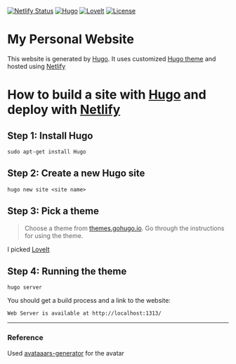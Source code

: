[![Netlify Status](https://api.netlify.com/api/v1/badges/66d03d1f-31cb-4157-96ce-d2c9aa6da638/deploy-status)](https://app.netlify.com/sites/delicoti/deploys)
[![Hugo](https://img.shields.io/badge/Hugo-%5E0.62.0-ff4088?style=flat-square&logo=hugo)](https://gohugo.io/)
[![LoveIt](https://img.shields.io/badge/LoveIt-0.2.0-orange)](https://github.com/dillonzq/LoveIt/releases)
[![License](https://img.shields.io/badge/licence-CC0-green)](https://github.com/horia-delicoti/horiadelicoti.com/blob/master/LICENSE)

# My Personal Website

This website is generated by [Hugo](https://github.com/gohugoio/hugo). It uses customized [Hugo theme](https://themes.gohugo.io/loveit/) and hosted using [Netlify](https://www.netlify.com/)


# How to build a site with [Hugo](https://github.com/gohugoio/hugo) and deploy with [Netlify](https://www.netlify.com/)

## Step 1: Install Hugo
```shell
sudo apt-get install Hugo
```

## Step 2: Create a new Hugo site
```shell
hugo new site <site name>
```

## Step 3: Pick a theme
> Choose a theme from [themes.gohugo.io](https://themes.gohugo.io/). Go through the instructions for using the theme.

I picked [LoveIt](https://github.com/dillonzq/LoveIt)

## Step 4: Running the theme
```shell
hugo server
```
You should get a build process and a link to the website:
```shell
Web Server is available at http://localhost:1313/
```



---
### Reference
Used [avataaars-generator](https://github.com/fangpenlin/avataaars-generator) for the avatar
